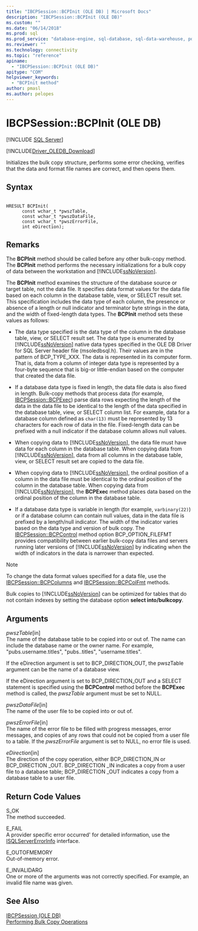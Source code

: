 ```yaml
---
title: "IBCPSession::BCPInit (OLE DB) | Microsoft Docs"
description: "IBCPSession::BCPInit (OLE DB)"
ms.custom: ""
ms.date: "06/14/2018"
ms.prod: sql
ms.prod_service: "database-engine, sql-database, sql-data-warehouse, pdw"
ms.reviewer: ""
ms.technology: connectivity
ms.topic: "reference"
apiname: 
  - "IBCPSession::BCPInit (OLE DB)"
apitype: "COM"
helpviewer_keywords: 
  - "BCPInit method"
author: pmasl
ms.author: pelopes
---
```

# IBCPSession::BCPInit (OLE DB)
[!INCLUDE [SQL Server](../../../includes/applies-to-version/sql-asdb-asdbmi-asa-pdw.md)]

[!INCLUDE[Driver_OLEDB_Download](../../../includes/driver_oledb_download.md)]

  Initializes the bulk copy structure, performs some error checking, verifies that the data and format file names are correct, and then opens them.  
  
## Syntax  
  
```  
  
HRESULT BCPInit(   
      const wchar_t *pwszTable,  
      const wchar_t *pwszDataFile,  
      const wchar_t *pwszErrorFile,  
      int eDirection);  
```  
  
## Remarks  
 The **BCPInit** method should be called before any other bulk-copy method. The **BCPInit** method performs the necessary initializations for a bulk copy of data between the workstation and [!INCLUDE[ssNoVersion](../../../includes/ssnoversion-md.md)].  
  
 The **BCPInit** method examines the structure of the database source or target table, not the data file. It specifies data format values for the data file based on each column in the database table, view, or SELECT result set. This specification includes the data type of each column, the presence or absence of a length or null indicator and terminator byte strings in the data, and the width of fixed-length data types. The **BCPInit** method sets these values as follows:  
  
-   The data type specified is the data type of the column in the database table, view, or SELECT result set. The data type is enumerated by [!INCLUDE[ssNoVersion](../../../includes/ssnoversion-md.md)] native data types specified in the OLE DB Driver for SQL Server header file (msoledbsql.h). Their values are in the pattern of BCP_TYPE_XXX. The data is represented in its computer form. That is, data from a column of integer data type is represented by a four-byte sequence that is big-or little-endian based on the computer that created the data file.  
  
-   If a database data type is fixed in length, the data file data is also fixed in length. Bulk-copy methods that process data (for example, [IBCPSession::BCPExec](../../oledb/ole-db-interfaces/ibcpsession-bcpexec-ole-db.md)) parse data rows expecting the length of the data in the data file to be identical to the length of the data specified in the database table, view, or SELECT column list. For example, data for a database column defined as `char(13)` must be represented by 13 characters for each row of data in the file. Fixed-length data can be prefixed with a null indicator if the database column allows null values.  
  
-   When copying data to [!INCLUDE[ssNoVersion](../../../includes/ssnoversion-md.md)], the data file must have data for each column in the database table. When copying data from [!INCLUDE[ssNoVersion](../../../includes/ssnoversion-md.md)], data from all columns in the database table, view, or SELECT result set are copied to the data file.  
  
-   When copying data to [!INCLUDE[ssNoVersion](../../../includes/ssnoversion-md.md)], the ordinal position of a column in the data file must be identical to the ordinal position of the column in the database table. When copying data from [!INCLUDE[ssNoVersion](../../../includes/ssnoversion-md.md)], the **BCPExec** method places data based on the ordinal position of the column in the database table.  
  
-   If a database data type is variable in length (for example, `varbinary(22)`) or if a database column can contain null values, data in the data file is prefixed by a length/null indicator. The width of the indicator varies based on the data type and version of bulk copy. The [IBCPSession::BCPControl](../../oledb/ole-db-interfaces/ibcpsession-bcpcontrol-ole-db.md) method option BCP_OPTION_FILEFMT provides compatibility between earlier bulk-copy data files and servers running later versions of [!INCLUDE[ssNoVersion](../../../includes/ssnoversion-md.md)] by indicating when the width of indicators in the data is narrower than expected.  
  
> [!NOTE]  
>  To change the data format values specified for a data file, use the [IBCPSession::BCPColumns](../../oledb/ole-db-interfaces/ibcpsession-bcpcolumns-ole-db.md) and [IBCPSession::BCPColFmt](../../oledb/ole-db-interfaces/ibcpsession-bcpcolfmt-ole-db.md) methods.  
  
 Bulk copies to [!INCLUDE[ssNoVersion](../../../includes/ssnoversion-md.md)] can be optimized for tables that do not contain indexes by setting the database option **select into/bulkcopy**.  
  
## Arguments  
 *pwszTable*[in]  
 The name of the database table to be copied into or out of. The name can include the database name or the owner name. For example, "pubs.username.titles", "pubs..titles", "username.titles".  
  
 If the eDirection argument is set to BCP_DIRECTION_OUT, the pwszTable argument can be the name of a database view.  
  
 If the eDirection argument is set to BCP_DIRECTION_OUT and a SELECT statement is specified using the **BCPControl** method before the **BCPExec** method is called, the *pwszTable* argument must be set to NULL.  
  
 *pwszDataFile*[in]  
 The name of the user file to be copied into or out of.  
  
 *pwszErrorFile*[in]  
 The name of the error file to be filled with progress messages, error messages, and copies of any rows that could not be copied from a user file to a table. If the *pwszErrorFile* argument is set to NULL, no error file is used.  
  
 *eDirection*[in]  
 The direction of the copy operation, either BCP_DIRECTION_IN or BCP_DIRECTION _OUT. BCP_DIRECTION _IN indicates a copy from a user file to a database table; BCP_DIRECTION _OUT indicates a copy from a database table to a user file.  
  
## Return Code Values  
 S_OK  
 The method succeeded.  
  
 E_FAIL  
 A provider specific error occurred' for detailed information, use the [ISQLServerErrorInfo](https://msdn.microsoft.com/library/a8323b5c-686a-4235-a8d2-bda43617b3a1) interface.  
  
 E_OUTOFMEMORY  
 Out-of-memory error.  
  
 E_INVALIDARG  
 One or more of the arguments was not correctly specified. For example, an invalid file name was given.  
  
## See Also  
 [IBCPSession &#40;OLE DB&#41;](../../oledb/ole-db-interfaces/ibcpsession-ole-db.md)   
 [Performing Bulk Copy Operations](../../oledb/features/performing-bulk-copy-operations.md)  
  
  
